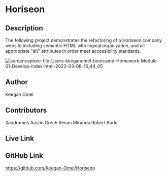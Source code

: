 # Horiseon

## Description 
The following project demonstrates the refactoring of a Horiseon company website including semantic HTML with logical organization, and all appropriate "alt" attributes in order meet accessibility standards.

![screencapture-file-Users-keeganomel-bootcamp-Homework-Module-01-Develop-index-html-2023-03-08-16_44_05](https://user-images.githubusercontent.com/123503452/223857479-9580e45d-f3b7-495f-829f-f2b15a93e338.png)


## Author
Keegan Omel

## Contributors
Xandromus
Austin Grech
Renan Miranda
Robert Kurle

## Live Link



## GitHub Link

https://github.com/Keegan-Omel/Horiseon
